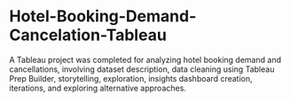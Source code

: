 # Hotel-Booking-Demand-Cancelation-Tableau

A Tableau project was completed for analyzing hotel booking demand and cancellations, involving dataset description, data cleaning using Tableau Prep Builder, storytelling, exploration, insights dashboard creation, iterations, and exploring alternative approaches.
